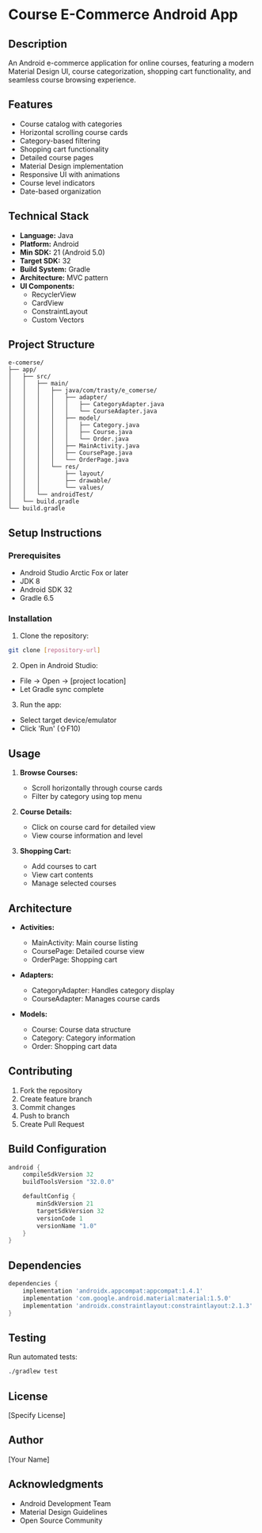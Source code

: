 # Course E-Commerce Android App

## Description

An Android e-commerce application for online courses, featuring a modern Material Design UI, course categorization, shopping cart functionality, and seamless course browsing experience.

## Features

- Course catalog with categories
- Horizontal scrolling course cards
- Category-based filtering
- Shopping cart functionality
- Detailed course pages
- Material Design implementation
- Responsive UI with animations
- Course level indicators
- Date-based organization

## Technical Stack

- **Language:** Java
- **Platform:** Android
- **Min SDK:** 21 (Android 5.0)
- **Target SDK:** 32
- **Build System:** Gradle
- **Architecture:** MVC pattern
- **UI Components:**
  - RecyclerView
  - CardView
  - ConstraintLayout
  - Custom Vectors

## Project Structure

```
e-comerse/
├── app/
│   ├── src/
│   │   ├── main/
│   │   │   ├── java/com/trasty/e_comerse/
│   │   │   │   ├── adapter/
│   │   │   │   │   ├── CategoryAdapter.java
│   │   │   │   │   └── CourseAdapter.java
│   │   │   │   ├── model/
│   │   │   │   │   ├── Category.java
│   │   │   │   │   ├── Course.java
│   │   │   │   │   └── Order.java
│   │   │   │   ├── MainActivity.java
│   │   │   │   ├── CoursePage.java
│   │   │   │   └── OrderPage.java
│   │   │   └── res/
│   │   │       ├── layout/
│   │   │       ├── drawable/
│   │   │       └── values/
│   │   └── androidTest/
│   └── build.gradle
└── build.gradle
```

## Setup Instructions

### Prerequisites

- Android Studio Arctic Fox or later
- JDK 8
- Android SDK 32
- Gradle 6.5

### Installation

1. Clone the repository:

```bash
git clone [repository-url]
```

2. Open in Android Studio:

- File -> Open -> [project location]
- Let Gradle sync complete

3. Run the app:

- Select target device/emulator
- Click 'Run' (⇧F10)

## Usage

1. **Browse Courses:**

   - Scroll horizontally through course cards
   - Filter by category using top menu

2. **Course Details:**

   - Click on course card for detailed view
   - View course information and level

3. **Shopping Cart:**
   - Add courses to cart
   - View cart contents
   - Manage selected courses

## Architecture

- **Activities:**

  - MainActivity: Main course listing
  - CoursePage: Detailed course view
  - OrderPage: Shopping cart

- **Adapters:**

  - CategoryAdapter: Handles category display
  - CourseAdapter: Manages course cards

- **Models:**
  - Course: Course data structure
  - Category: Category information
  - Order: Shopping cart data

## Contributing

1. Fork the repository
2. Create feature branch
3. Commit changes
4. Push to branch
5. Create Pull Request

## Build Configuration

```gradle
android {
    compileSdkVersion 32
    buildToolsVersion "32.0.0"

    defaultConfig {
        minSdkVersion 21
        targetSdkVersion 32
        versionCode 1
        versionName "1.0"
    }
}
```

## Dependencies

```gradle
dependencies {
    implementation 'androidx.appcompat:appcompat:1.4.1'
    implementation 'com.google.android.material:material:1.5.0'
    implementation 'androidx.constraintlayout:constraintlayout:2.1.3'
}
```

## Testing

Run automated tests:

```bash
./gradlew test
```

## License

[Specify License]

## Author

[Your Name]

## Acknowledgments

- Android Development Team
- Material Design Guidelines
- Open Source Community
